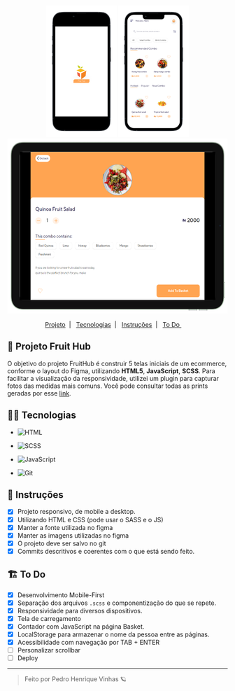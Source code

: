 <div align='center'>
    <img height='300px' src="./.github/Mockup.png">
    <img height='300px' src="./.github/Mockup-2.png">
    <img height='400px' src="./.github/Mockup-3.png">
</div>

<p align="center">
  <a href="#-Projeto-Onboarding"> Projeto</a>&nbsp;&nbsp;|&nbsp;&nbsp;
  <a href="#-Tecnologias">  Tecnologias</a>&nbsp;&nbsp;|&nbsp;&nbsp;
  <a href="#-Instruções">  Instruções</a>&nbsp;&nbsp;|&nbsp;&nbsp;
  <a href="#-To-Do">  To Do </a>&nbsp;&nbsp;&nbsp;&nbsp;&nbsp;
</p>

## 🥭 Projeto Fruit Hub
O objetivo do projeto FruitHub é construir 5 telas iniciais de um ecommerce, conforme o layout do Figma, utilizando **HTML5**, **JavaScript**, **SCSS**. Para facilitar a visualização da responsividade, utilizei um plugin para capturar fotos das medidas mais comuns. Você pode consultar todas as prints geradas por esse [link](./.github).

## 👩‍💻 Tecnologias
- ![HTML](https://img.shields.io/badge/HTML5-E34F26?style=for-the-badge&logo=html5&logoColor=white)

- ![SCSS](https://img.shields.io/badge/Sass-CC6699?style=for-the-badge&logo=sass&logoColor=white)

- ![JavaScript](https://img.shields.io/badge/JavaScript-F7DF1E?style=for-the-badge&logo=javascript&logoColor=black)

- ![Git](https://img.shields.io/badge/GIT-E44C30?style=for-the-badge&logo=git&logoColor=white)

## 🧾 Instruções 

- [X] Projeto responsivo, de mobile a desktop.
- [X] Utilizando HTML e CSS (pode usar o SASS e o JS)
- [X] Manter a fonte utilizada no figma
- [X] Manter as imagens utilizadas no figma
- [X] O projeto deve ser salvo no git
- [X] Commits descritivos e coerentes com o que está sendo feito.

## 🏗 To Do
- [X] Desenvolvimento Mobile-First
- [X] Separação dos arquivos `.scss` e componentização do que se repete.
- [X] Responsividade para diversos dispositivos.
- [X] Tela de carregamento
- [X] Contador com JavaScript na página Basket.
- [X] LocalStorage para armazenar o nome da pessoa entre as páginas.
- [X] Acessibilidade com navegação por TAB + ENTER
- [ ] Personalizar scrollbar
- [ ] Deploy

---

<blockquote> Feito por Pedro Henrique Vinhas 🪐 </blockquote>
